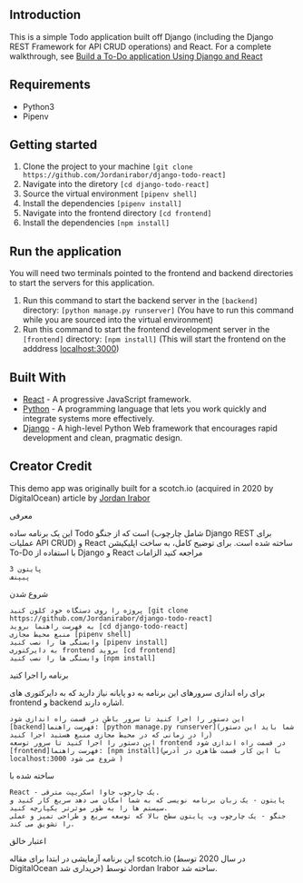 ## Introduction

This is a simple Todo application built off Django (including the Django REST Framework for API CRUD operations) and React. For a complete walkthrough, see [Build a To-Do application Using Django and React](https://www.digitalocean.com/community/tutorials/build-a-to-do-application-using-django-and-react)

## Requirements
* Python3
* Pipenv

## Getting started
1. Clone the project to your machine ```[git clone https://github.com/Jordanirabor/django-todo-react]```
2. Navigate into the diretory ```[cd django-todo-react]```
3. Source the virtual environment ```[pipenv shell]```
4. Install the dependencies ```[pipenv install]```
5. Navigate into the frontend directory ```[cd frontend]```
5. Install the dependencies ```[npm install]```

## Run the application
You will need two terminals pointed to the frontend and backend directories to start the servers for this application.

1. Run this command to start the backend server in the ```[backend]``` directory: ```[python manage.py runserver]``` (You have to run this command while you are sourced into the virtual environment)
2. Run this command to start the frontend development server in the ```[frontend]``` directory: ```[npm install]``` (This will start the frontend on the adddress [localhost:3000](http://localhost:3000))

## Built With

* [React](https://reactjs.org) - A progressive JavaScript framework.
* [Python](https://www.python.org/) - A programming language that lets you work quickly and integrate systems more effectively.
* [Django](http://djangoproject.org/) - A high-level Python Web framework that encourages rapid development and clean, pragmatic design.

## Creator Credit

This demo app was originally built for a scotch.io (acquired in 2020 by DigitalOcean) article by [Jordan Irabor](https://github.com/Jordanirabor/django-todo-react)



معرفی

این یک برنامه ساده Todo است که از جنگو (شامل چارچوب Django REST برای عملیات API CRUD) و React ساخته شده است. برای توضیح کامل، به ساخت اپلیکیشن To-Do با استفاده از Django و React مراجعه کنید
الزامات

    پایتون 3
    پیپنف

شروع شدن

    پروژه را روی دستگاه خود کلون کنید [git clone https://github.com/Jordanirabor/django-todo-react]
    به فهرست راهنما بروید [cd django-todo-react]
    منبع محیط مجازی [pipenv shell]
    وابستگی ها را نصب کنید [pipenv install]
    به دایرکتوری frontend بروید [cd frontend]
    وابستگی ها را نصب کنید [npm install]

برنامه را اجرا کنید

برای راه اندازی سرورهای این برنامه به دو پایانه نیاز دارید که به دایرکتوری های frontend و backend اشاره دارند.

    این دستور را اجرا کنید تا سرور باطن در قسمت راه اندازی شود [backend]فهرست راهنما: [python manage.py runserver](شما باید این دستور را در زمانی که در محیط مجازی منبع هستید اجرا کنید)
    این دستور را اجرا کنید تا سرور توسعه frontend در قسمت راه اندازی شود [frontend]فهرست راهنما: [npm install](با این کار قسمت ظاهری در آدرس localhost:3000 شروع می شود )

ساخته شده با

    React - یک چارچوب جاوا اسکریپت مترقی.
    پایتون - یک زبان برنامه نویسی که به شما امکان می دهد سریع کار کنید و سیستم ها را به طور موثرتر یکپارچه کنید.
    جنگو - یک چارچوب وب پایتون سطح بالا که توسعه سریع و طراحی تمیز و عملی را تشویق می کند.

اعتبار خالق

این برنامه آزمایشی در ابتدا برای مقاله scotch.io (در سال 2020 توسط DigitalOcean خریداری شد) توسط Jordan Irabor ساخته شد. 
